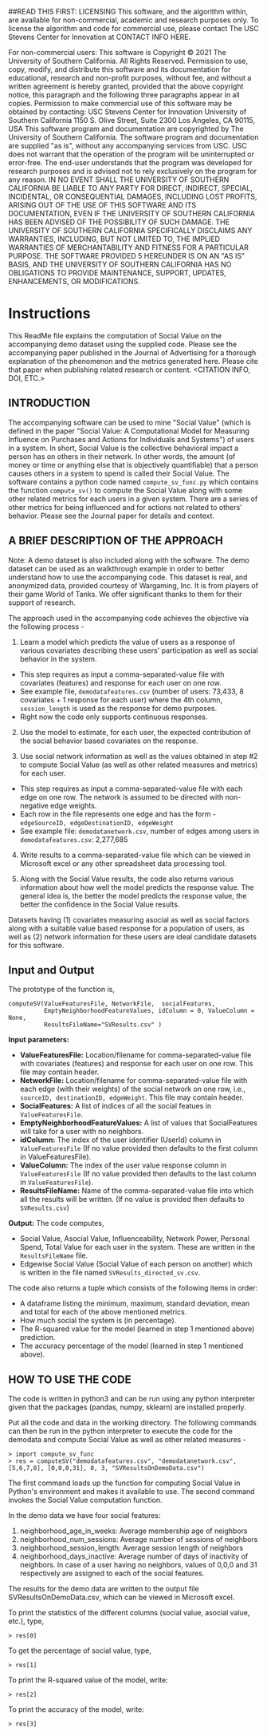 ##READ THIS FIRST: LICENSING
This software, and the algorithm within, are available for non-commercial, academic and research purposes only. To license the algorithm and code for commercial use, please contact The USC Stevens Center for Innovation at CONTACT INFO HERE.

For non-commercial users:
This software is Copyright © 2021 The University of Southern California. All Rights Reserved.
Permission to use, copy, modify, and distribute this software and its documentation for educational, research
and non-profit purposes, without fee, and without a written agreement is hereby granted, provided that the
above copyright notice, this paragraph and the following three paragraphs appear in all copies.
Permission to make commercial use of this software may be obtained by contacting:
USC Stevens Center for Innovation
University of Southern California
1150 S. Olive Street, Suite 2300
Los Angeles, CA 90115, USA
This software program and documentation are copyrighted by The University of Southern California. The
software program and documentation are supplied "as is", without any accompanying services from USC. USC
does not warrant that the operation of the program will be uninterrupted or error-free. The end-user
understands that the program was developed for research purposes and is advised not to rely exclusively on the
program for any reason.
IN NO EVENT SHALL THE UNIVERSITY OF SOUTHERN CALIFORNIA BE LIABLE TO ANY PARTY FOR
DIRECT, INDIRECT, SPECIAL, INCIDENTAL, OR CONSEQUENTIAL DAMAGES, INCLUDING LOST
PROFITS, ARISING OUT OF THE USE OF THIS SOFTWARE AND ITS DOCUMENTATION, EVEN IF THE
UNIVERSITY OF SOUTHERN CALIFORNIA HAS BEEN ADVISED OF THE POSSIBILITY OF SUCH
DAMAGE. THE UNIVERSITY OF SOUTHERN CALIFORNIA SPECIFICALLY DISCLAIMS ANY
WARRANTIES, INCLUDING, BUT NOT LIMITED TO, THE IMPLIED WARRANTIES OF
MERCHANTABILITY AND FITNESS FOR A PARTICULAR PURPOSE. THE SOFTWARE PROVIDED 
5
HEREUNDER IS ON AN "AS IS" BASIS, AND THE UNIVERSITY OF SOUTHERN CALIFORNIA HAS NO
OBLIGATIONS TO PROVIDE MAINTENANCE, SUPPORT, UPDATES, ENHANCEMENTS, OR
MODIFICATIONS.


# Instructions          
This ReadMe file explains the computation of Social Value on the accompanying demo dataset using the supplied code. Please see the accompanying paper published in the Journal of Advertising <ADD HYPERLINK WHEN AVAILABLE> for a thorough explanation of the phenomenon and the metrics generated here. Please cite that paper when publishing related research or content. <CITATION INFO, DOI, ETC.>

## INTRODUCTION

The accompanying software can be used to mine "Social Value" (which is defined in the paper "Social Value: A Computational Model for Measuring Influence on Purchases and Actions for Individuals and Systems") of users in a system. In short, Social Value is the collective behavioral impact a person has on others in their network. In other words, the amount (of money or time or anything else that is objectively quantifiable) that a person causes others in a system to spend is called their Social Value. The software contains a python code named ```compute_sv_func.py``` which contains the function ```compute_sv()``` to compute the Social Value along with some other related metrics for each users in a given system. There are a series of other metrics for being influenced and for actions not related to others' behavior. Please see the Journal paper for details and context.


## A BRIEF DESCRIPTION OF THE APPROACH


Note: A demo dataset is also included along with the software. The demo dataset can be used as an walkthrough example in order to better understand how to use the accompanying code. This dataset is real, and anonymized data, provided courtesy of Wargaming, Inc. It is from players of their game World of Tanks. We offer significant thanks to them for their support of research.

The approach used in the accompanying code achieves the objective via the following process -

1) Learn a model which predicts the value of users as a response of various covariates describing these users' participation as well as social behavior in the system.
- This step requires as input a comma-separated-value file with covariates (features) and response for each user on one row.
- See example file, ```demodatafeatures.csv``` (number of users: 73,433,  8 covariates + 1 response for each user) where the 4th column, ```session_length``` is used as the response for demo purposes.
- Right now the code only supports continuous responses.

2) Use the model to estimate, for each user, the expected contribution of the social behavior based covariates on the response.

3) Use social network information as well as the values obtained in step #2 to compute Social Value (as well as other related measures and metrics) for each user.
- This step requires as input a comma-separated-value file with each edge on one row. The network is assumed to be directed with non-negative edge weights.
- Each row in the file represents one edge and has the form -
```edgeSourceID, edgeDestinationID, edgeWeight```
- See example file: ```demodatanetwork.csv```, number of edges among users in ```demodatafeatures.csv```: 2,277,685

4) Write results to a comma-separated-value file which can be viewed in Microsoft excel or any other spreadsheet data processing tool.

5) Along with the Social Value results, the code also returns various information about how well the model predicts the response value. The general idea is, the better the model predicts the response value, the better the confidence in the Social Value results.

Datasets having (1) covariates measuring asocial as well as social factors along with a suitable value based response for a population of users, as well as (2) network information for these users
are ideal candidate datasets for this software.

## Input and Output
The prototype of the function is,

```
computeSV(ValueFeaturesFile, NetworkFile,  socialFeatures, 
          EmptyNeighborhoodFeatureValues, idColumn = 0, ValueColumn = None,
          ResultsFileName="SVResults.csv" )
```
**Input parameters:**

- **ValueFeaturesFile:** Location/filename for comma-separated-value file with covariates (features) and response for each user on one row. This file may contain header.
- **NetworkFile:** Location/filename for comma-separated-value file with each edge (with their weights) of the social network on one row, i.e., ```sourceID, destinationID, edgeWeight```. This file may contain header.
- **SocialFeatures:** A list of indices of all the social featues in ```ValueFeaturesFile```.
- **EmptyNeighborhoodFeatureValues:** A list of values that SocialFeatures will take for a user with no neighbors.
- **idColumn:** The index of the user identifier (UserId) column in ```ValueFeaturesFile``` (If no value provided then defaults to the first column in ValueFeaturesFile).
- **ValueColumn:** The index of the user value response column in ```ValueFeaturesFile``` (If no value provided then defaults to the last column in ```ValueFeaturesFile```).
- **ResultsFileName:** Name of the comma-separated-value file into which all the results will be written. (If no value is provided then defaults to ```SVResults.csv```)

**Output:**
The code computes,
- Social Value, Asocial Value, Influenceability, Network Power, Personal Spend, Total Value for each user in the system. These are written in the ```ResultsFileName``` file.
- Edgewise Social Value (Social Value of each person on another) which is written in the file named ```SVResults_directed_sv.csv```.

The code also returns a tuple which consists of the following items in order:
- A dataframe listing the minimum, maximum, standard deviation, mean and total for each of the above mentioned metrics.
- How much social the system is (in percentage).
- The R-squared value for the model (learned in step 1 mentioned above) prediction.
- The accuracy percentage of the model (learned in step 1 mentioned above).


## HOW TO USE THE CODE

The code is written in python3 and can be run using any python interpreter given that the packages (pandas, numpy, sklearn) are installed properly.

Put all the code and data in the working directory. 
The following commands can then be run in the python interpreter to execute the code for the demodata and compute Social Value as well as other related measures -

```
> import compute_sv_func
> res = computeSV("demodatafeatures.csv", "demodatanetwork.csv", [5,6,7,8], [0,0,0,31], 0, 3, "SVResultsOnDemoData.csv")
```

The first command loads up the function for computing Social Value in Python's environment and makes it available to use.
The second command invokes the Social Value computation function. 

In the demo data we have four social features:
  1. neighborhood_age_in_weeks: Average membership age of neighbors  
  2. neighborhood_num_sessions: Average number of sessions of neighbors
  3. neighborhood_session_length: Average session length of neighbors
  4. neighborhood_days_inactive: Average number of days of inactivity of neighbors. In case of a user having no neighbors, values of 0,0,0 and 31 respectively are assigned to each of the social features.

The results for the demo data are written to the output file SVResultsOnDemoData.csv, which can be viewed in Microsoft excel.

To print the statistics of the different columns (social value, asocial value, etc.), type,
```
> res[0]
```

To get the percentage of social value, type,
```
> res[1]
```

To print the R-squared value of the model, write:
```
> res[2]
```

To print the accuracy of the model, write:
```
> res[3]
```
